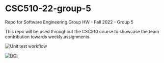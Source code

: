 # CSC510-22-group-5

Repo for Software Engineering Group HW - Fall 2022 - Group 5

This repo will be used throughout the CSC510 course to showcase the team contribution towards weekly assignments.

![Unit test workflow](https://github.com/alunavat/CSC510-22-sans-name/actions/workflows/unit-test.yml/badge.svg)

[![DOI](https://zenodo.org/badge/527830891.svg)](https://zenodo.org/badge/latestdoi/527830891)

[^note]: This project is available under the MIT license. See the LICENSE file for more info.
